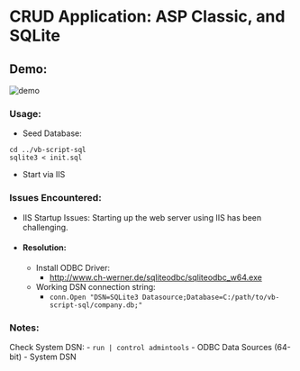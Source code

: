 # CRUD Application: ASP Classic, and SQLite

## Demo: 

![demo](https://github.com/neon-nomad/vb-script-sql/assets/58483497/95f5d171-d2fd-45c8-9c46-eb04fa36997a)

### Usage: 
- Seed Database: 
```
cd ../vb-script-sql
sqlite3 < init.sql
```
- Start via IIS 

### Issues Encountered: 
- IIS Startup Issues: Starting up the web server using IIS has been challenging.
- #### Resolution: 
    - Install ODBC Driver:
        - http://www.ch-werner.de/sqliteodbc/sqliteodbc_w64.exe 
    - Working DSN connection string:  
        - `conn.Open "DSN=SQLite3 Datasource;Database=C:/path/to/vb-script-sql/company.db;"`

### Notes: 
Check System DSN:
    - `run | control admintools`
    - ODBC Data Sources (64-bit) 
    - System DSN

